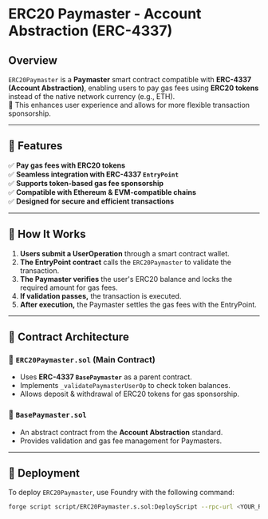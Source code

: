# ERC20 Paymaster - Account Abstraction (ERC-4337)

## **Overview**
`ERC20Paymaster` is a **Paymaster** smart contract compatible with **ERC-4337 (Account Abstraction)**, enabling users to pay gas fees using **ERC20 tokens** instead of the native network currency (e.g., ETH).  
🚀 This enhances user experience and allows for more flexible transaction sponsorship.

---

## **📌 Features**
✅ **Pay gas fees with ERC20 tokens**  
✅ **Seamless integration with ERC-4337 `EntryPoint`**  
✅ **Supports token-based gas fee sponsorship**  
✅ **Compatible with Ethereum & EVM-compatible chains**  
✅ **Designed for secure and efficient transactions**  

---

## **📌 How It Works**
1. **Users submit a UserOperation** through a smart contract wallet.  
2. **The EntryPoint contract** calls the `ERC20Paymaster` to validate the transaction.  
3. **The Paymaster verifies** the user's ERC20 balance and locks the required amount for gas fees.  
4. **If validation passes,** the transaction is executed.  
5. **After execution,** the Paymaster settles the gas fees with the EntryPoint.  

---

## **📌 Contract Architecture**
### **🔹 `ERC20Paymaster.sol` (Main Contract)**
- Uses **ERC-4337 `BasePaymaster`** as a parent contract.
- Implements `_validatePaymasterUserOp` to check token balances.
- Allows deposit & withdrawal of ERC20 tokens for gas sponsorship.

### **🔹 `BasePaymaster.sol`**
- An abstract contract from the **Account Abstraction** standard.
- Provides validation and gas fee management for Paymasters.

---

## **📌 Deployment**
To deploy `ERC20Paymaster`, use Foundry with the following command:

```sh
forge script script/ERC20Paymaster.s.sol:DeployScript --rpc-url <YOUR_RPC_URL> --private-key <YOUR_PRIVATE_KEY> --broadcast
